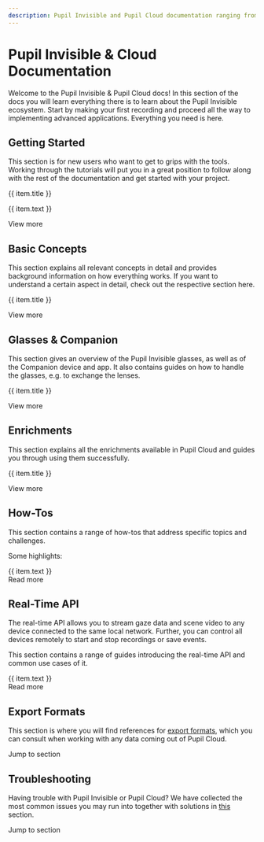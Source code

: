 ```yaml
---
description: Pupil Invisible and Pupil Cloud documentation ranging from getting started guides to explanations of advanced concepts, how-to guides, and references on export formats and APIs.
---
```


# Pupil Invisible & Cloud Documentation

Welcome to the Pupil Invisible & Pupil Cloud docs! In this section of the docs you will learn everything there is to learn about the Pupil Invisible ecosystem. Start by making your first recording and proceed all the way to implementing advanced applications. Everything you need is here.

## Getting Started

This section is for new users who want to get to grips with the tools. Working through the tutorials will put you in a great position to follow along with the rest of the documentation and get started with your project.

<div>
  <div class="grid grid-cols-1 sm-grid-cols-2 md-grid-cols-3 lg-grid-cols-2 xl-grid-cols-3 gap-8">
    <div v-for="(item,index) in gettingStarted">
      <v-img class="rounded" style="margin-bottom:32px;" :src="require(`../media/invisible/overview-${index + 1}.jpg`)"></v-img>
      <p class="caption--1 font-weight-bold pb-3">{{ item.title }}</p>
      <p class="caption--1">
        {{ item.text }}
      </p>
    </div>
  </div>
</div>

<router-link class="underline" to="/invisible/getting-started/first-recording.html">View more</router-link>

<v-divider />

## Basic Concepts

This section explains all relevant concepts in detail and provides background information on how everything works. If you want to understand a certain aspect in detail, check out the respective section here.

<div class="pb-4">
  <v-btn
    v-for="(item,index) in basicConcepts"
    :key="index"
    outline
    round
    color="primary"
    :to="item.link"
    style="font-weight:normal;"
  >
    {{ item.title }}
  </v-btn>
</div>

<router-link class="underline" to="/invisible/basic-concepts/data-streams/">View more</router-link>

<v-divider />

## Glasses & Companion

This section gives an overview of the Pupil Invisible glasses, as well as of the Companion device and app. It also contains guides on how to handle the glasses, e.g. to exchange the lenses.

<div class="pb-4">
  <v-btn
    v-for="(item,index) in glassesAndCompanion"
    :key="index"
    outline
    round
    color="primary"
    :to="item.link"
    style="font-weight:normal;"
  >
    {{ item.title }}
  </v-btn>
</div>

<router-link class="underline" to="/invisible/glasses-and-companion/technical-overview/">View more</router-link>

<v-divider />

## Enrichments

This section explains all the enrichments available in Pupil Cloud and guides you through using them successfully.

<div class="pb-4">
  <v-btn
    v-for="(item,index) in enrichments"
    :key="index"
    outline
    round
    color="primary"
    :to="item.link"
    style="font-weight:normal;"
  >
    {{ item.title }}
  </v-btn>
</div>

<router-link class="underline" to="/invisible/enrichments/">View more</router-link>

<v-divider />

## How-Tos

This section contains a range of how-tos that address specific topics and challenges.

Some highlights:

<div class="howto-container">
  <v-expansion-panel v-model="panelHowTo">
    <v-expansion-panel-content
      v-for="(item, idxHowTo) in panelContent"
      :key="index"
      hide-actions
    >
      <template v-slot:header>
        <div class="flex">
          <div style="width:16px;margin-right:8px">{{ panelHowTo === idxHowTo ? '-' : '+' }}</div>
          <span>{{ item.title }}</span>
        </div>
      </template>
      <v-card>
        <v-card-text class="pt-0 pl-5">
          <div class="pb-2">
            {{ item.text }}
          </div>
          <router-link class="underline" :to="item.link">Read more</router-link>
        </v-card-text>
      </v-card>
    </v-expansion-panel-content>
  </v-expansion-panel>
</div>

<v-divider />

## Real-Time API

The real-time API allows you to stream gaze data and scene video to any device connected to the same local network. Further, you can control all devices remotely to start and stop recordings or save events.

This section contains a range of guides introducing the real-time API and common use cases of it.

<div class="howto-container">
  <v-expansion-panel v-model="panelRealTimeApi">
    <v-expansion-panel-content
      v-for="(item, idxApi) in realTimeAPI"
      :key="idxApi"
      hide-actions
    >
      <template v-slot:header>
        <div class="flex">
          <div style="width:16px;margin-right:8px">{{ panelRealTimeApi === idxApi ? '-' : '+' }}</div>
          <span>{{ item.title }}</span>
        </div>
      </template>
      <v-card>
        <v-card-text class="pt-0 pl-5">
          <div class="pb-2">
            {{ item.text }}
          </div>
          <router-link class="underline" :to="item.link">Read more</router-link>
        </v-card-text>
      </v-card>
    </v-expansion-panel-content>
  </v-expansion-panel>
</div>

<v-divider />

## Export Formats

This section is where you will find references for [export formats](/export-formats/recording-data/invisible), which you can consult when working with any data coming out of Pupil Cloud.

<router-link class="underline" to="/export-formats/recording-data/invisible">Jump to section</router-link>

<v-divider />

## Troubleshooting

Having trouble with Pupil Invisible or Pupil Cloud? We have collected the most common issues you may run into together with solutions in [this](/invisible/troubleshooting) section.

<router-link class="underline" to="/invisible/troubleshooting">Jump to section</router-link>

<script>
export default {
  data() {
    return {
      panelHowTo: null,
      panelRealTimeApi: null,
      gettingStarted: [
        {
          title: "Make Your First Recording",
          text: "Using your Pupil Invisible eye tracking system for the first time? Follow these steps to make your first recording!",
        },
        {
          title: "Understand The Ecosystem",
          text: "The Pupil Invisible ecosystem contains a range of tools that support you during data collection and data analysis. Learn more about all the tools available to power your eye tracking research!",
        },
        {
          title: "Analyse Recordings in Pupil Cloud",
          text: "This guide shows you how to go from newly uploaded Pupil Invisible recordings to enriched data ready for analysis and download using Pupil Cloud.",
        }
      ],
      panelContent: [
        {
          title: "Monitor your Data Collection in Real-Time",
          text: "All data generated by Pupil Invisible can be monitored in real-time using the Pupil Invisible Monitor app. To access the app simply visit pi.local in your browser while being connected to the same WiFi network as your Companion Device.",
          link: "/invisible/how-tos/data-collection-with-the-companion-app/monitor-your-data-collection-in-real-time.html",
        },
        {
          title: "Sync with External Sensors",
          text: "Many experimental setups record data from multiple sensors in parallel. This data needs to be synced temporally for a joint analysis. This guide explains how to achieve that!",
          link: "/invisible/how-tos/advanced-analysis/syncing-sensors/",
        },
      ],
      realTimeAPI: [
        {
          title: "Introduction",
          text: "Get started using the real-time API here! This guide shows you how to get things running and what the available API calls are.",
          link: "/invisible/real-time-api/introduction/",
        },
        {
          title: "Track your Experiment Progress using Events",
          text: "Running a data collection for an experiment can be an organizational challenge. Using events, tracking the progress of an experiment becomes very easy and can often be fully automated though. Follow this guide to see how!",
          link: "/invisible/real-time-api/track-your-experiment-progress-using-events/",
        },
      ],
      basicConcepts: [
        {
          title: "Gaze",
          link: "/invisible/basic-concepts/data-streams/#gaze",
        },
        {
          title: "Fixations",
          link: "/invisible/basic-concepts/data-streams/#fixations",
        },
        {
          title: "Wearers",
          link: "/invisible/basic-concepts/recordings-wearers-and-templates/#wearers",
        },
        {
          title: "Templates",
          link: "/invisible/basic-concepts/recordings-wearers-and-templates/#templates",
        },
      ],
      glassesAndCompanion: [
        {
          title: "Technical Overview",
          link: "/invisible/glasses-and-companion/technical-overview/",
        },
        {
          title: "Companion Device",
          link: "/invisible/glasses-and-companion/companion-device/",
        },
        {
          title: "Exchanging Lenses",
          link: "/invisible/glasses-and-companion/hardware-handling/exchange-lenses/",
        },
      ],
      enrichments: [
        {
          title: "Reference Image Mapper",
          link: "/invisible/enrichments/reference-image-mapper/",
        },
        {
          title: "Marker Mapper",
          link: "/invisible/enrichments/marker-mapper/",
        },
        {
          title: "Face Mapper",
          link: "/invisible/enrichments/face-mapper/",
        },
        {
          title: "Gaze Overlay",
          link: "/invisible/enrichments/gaze-overlay/",
        },
      ],
    };
  },
}
</script>
